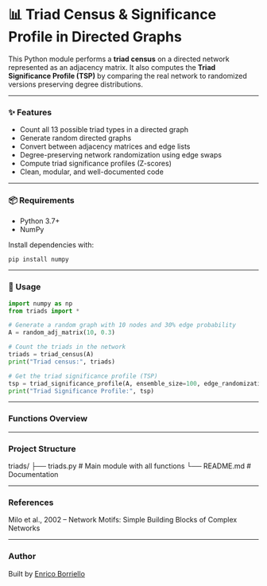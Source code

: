 # 📊 Triad Census & Significance Profile in Directed Graphs

This Python module performs a **triad census** on a directed network represented as an adjacency matrix. It also computes the **Triad Significance Profile (TSP)** by comparing the real network to randomized versions preserving degree distributions.

---

### ✨ Features

- Count all 13 possible triad types in a directed graph
- Generate random directed graphs
- Convert between adjacency matrices and edge lists
- Degree-preserving network randomization using edge swaps
- Compute triad significance profiles (Z-scores)
- Clean, modular, and well-documented code

---

### 📦 Requirements

- Python 3.7+
- NumPy

Install dependencies with:

```bash
pip install numpy
```

---

### 🚀 Usage

```python
import numpy as np
from triads import *

# Generate a random graph with 10 nodes and 30% edge probability
A = random_adj_matrix(10, 0.3)

# Count the triads in the network
triads = triad_census(A)
print("Triad census:", triads)

# Get the triad significance profile (TSP)
tsp = triad_significance_profile(A, ensemble_size=100, edge_randomizations=500)
print("Triad Significance Profile:", tsp)
```

---

### Functions Overview

---

### Project Structure

triads/
├── triads.py        # Main module with all functions
└── README.md        # Documentation

---

### References

Milo et al., 2002 – Network Motifs: Simple Building Blocks of Complex Networks

---

### Author

Built by [Enrico Borriello](https://github.com/EnricoBorriello)








